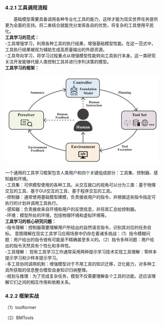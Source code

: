 ### 4.2.1 工具调用流程
&emsp;&emsp;基础模型需要具备调用各种专业化工具的能力，这样才能为现实世界任务提供更为全面的支持。将二者结合就能充分发挥各自的优势，将复杂的工具使用平民化。   
**工具学习的范式：**  
-工具增强学习，利用各种工具的执行结果，增强基础模型性能。在这一范式中，工具执行结果被视为辅助生成高质量输出的外部资源。  
-工具导向学习，将学习过程重点从增强模型性能转向工具执行本身。这一类研究关注开发能够代替人类控制工具并进行序列决策的模型。  
**工具学习的框架：**  

<p align="center">
<img src="../项目附件/图/工具调用框架.png" width="600" />  
</p>  

一个通用的工具学习框架包含人类用户和四个关键组成部分：工具集、控制器、感知器和环境。  
-工具集：可供模型使用的各种工具。从交互接口的视角可以分为三类：基于物理交互的工具、基于GUI交互的工具、基于程序交互的工具。  
-控制器：通常使用基础模型建模，负责接收用户的指令，并根据这些指令指定可执行的计划并调用工具执行。    
-感知器：负责接收来自环境和用户的反馈信息，并将其汇总给控制器。  
-环境：模型所处的环境，包括物理环境和虚拟环境等。  
**工具学习的核心研究问题：**  
-指令理解：控制器需要理解用户所给出的自然语言指令，识别其对应的任务目标。 意图理解在现实工具学习应用场景中仍存在着诸多挑战：（1）指令模糊问题：用户给出的指令很有可能是不精确甚至多义的。（2）指令多样问题：用户给出的指令天然具有个性化和多样性。   
-工具理解： 现有工具学习工作通常采用两种提示学习技术实现工具理解：零样本提示学习和少样本提示学习。   
-多工具协同调用机制：增强模型对于不用工具的知识迁移，泛化能力，对多种工具所获取的信息整合模型自身知识归纳整理。  
-规划与推理：为了完成复杂任务，模型不仅需要理解各个工具的功能，还应该理解它们之间的相互作用和依赖关系。  

### 4.2.2 框架实战
（1）toolformer  

（2）BMTools  